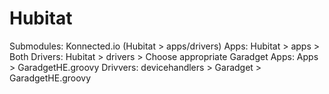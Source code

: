 # Hubitat


Submodules:
  Konnected.io (Hubitat > apps/drivers)
    Apps: Hubitat > apps > Both
    Drivers: Hubitat > drivers > Choose appropriate
  Garadget
    Apps: Apps > GaradgetHE.groovy
    Drivvers: devicehandlers > Garadget > GaradgetHE.groovy
  
